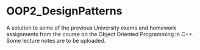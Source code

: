 # OOP2_DesignPatterns
A solution to some of the previous University exams and homework assignments from the course on the Object Oriented Programming in C++. Some lecture notes are to be uploaded.

